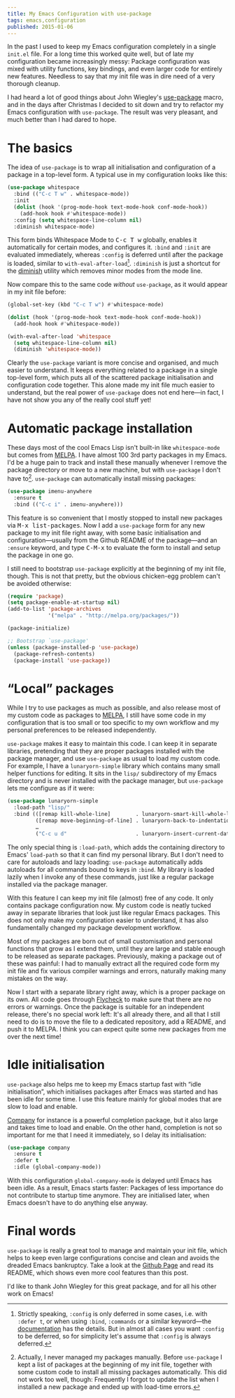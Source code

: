 ```yaml
---
title: My Emacs Configuration with use-package
tags: emacs,configuration
published: 2015-01-06
---
```


In the past I used to keep my Emacs configuration completely in a single
`init.el` file.  For a long time this worked quite well, but of late my
configuration became increasingly messy: Package configuration was mixed with
utility functions, key bindings, and even larger code for entirely new features.
Needless to say that my init file was in dire need of a very thorough cleanup.

I had heard a lot of good things about John Wiegley's [use-package][] macro, and
in the days after Christmas I decided to sit down and try to refactor my Emacs
configuration with `use-package`.  The result was very pleasant, and much better
than I had dared to hope.

<!--more-->

[use-package]: https://github.com/jwiegley/use-package/

The basics
==========

The idea of `use-package` is to wrap all initialisation and configuration of a
package in a top-level form.  A typical use in my configuration looks like this:

```commonlisp
(use-package whitespace
  :bind (("C-c T w" . whitespace-mode))
  :init
  (dolist (hook '(prog-mode-hook text-mode-hook conf-mode-hook))
    (add-hook hook #'whitespace-mode))
  :config (setq whitespace-line-column nil)
  :diminish whitespace-mode)
```

This form binds Whitespace Mode to <kbd>C-c T w</kbd> globally, enables it
automatically for certain modes, and configures it.  `:bind` and `:init` are
evaluated immediately, whereas `:config` is deferred until after the package is
loaded, similar to `with-eval-after-load`[^2].  `:diminish` is just a shortcut
for the [diminish][] utility which removes minor modes from the mode line.

Now compare this to the same code *without* `use-package`, as it would appear in
my init file before:

```commonlisp
(global-set-key (kbd "C-c T w") #'whitespace-mode)

(dolist (hook '(prog-mode-hook text-mode-hook conf-mode-hook))
  (add-hook hook #'whitespace-mode))

(with-eval-after-load 'whitespace
  (setq whitespace-line-column nil)
  (diminish 'whitespace-mode))
```

Clearly the `use-package` variant is more concise and organised, and much easier
to understand.  It keeps everything related to a package in a single top-level
form, which puts all of the scattered package initialisation and configuration
code together.  This alone made my init file much easier to understand, but the
real power of `use-package` does not end here—in fact, I have not show you any
of the really cool stuff yet!

[diminish]: https://github.com/emacsmirror/diminish

Automatic package installation
==============================

These days most of the cool Emacs Lisp isn't built-in like `whitespace-mode` but
comes from [MELPA][].  I have almost 100 3rd party packages in my Emacs.  I'd be
a huge pain to track and install these manually whenever I remove the package
directory or move to a new machine, but with `use-package` I don't have to[^1].
`use-package` can automatically install missing packages:

```commonlisp
(use-package imenu-anywhere
  :ensure t
  :bind (("C-c i" . imenu-anywhere)))
```

This feature is so convenient that I mostly stopped to install new packages via
<kbd>M-x list-packages</kbd>.  Now I add a `use-package` form for any new
package to my init file right away, with some basic initialisation and
configuration—usually from the Github README of the package—and an `:ensure`
keyword, and type <kbd>C-M-x</kbd> to evaluate the form to install and setup the
package in one go.

I still need to bootstrap `use-package` explicitly at the beginning of my init
file, though.  This is not that pretty, but the obvious chicken-egg problem
can't be avoided otherwise:

```commonlisp
(require 'package)
(setq package-enable-at-startup nil)
(add-to-list 'package-archives
             '("melpa" . "http://melpa.org/packages/"))

(package-initialize)

;; Bootstrap `use-package'
(unless (package-installed-p 'use-package)
  (package-refresh-contents)
  (package-install 'use-package))
```

[MELPA]: http://melpa.org

“Local” packages
================

While I try to use packages as much as possible, and also release most of my
custom code as packages to [MELPA][], I still have some code in my configuration
that is too small or too specific to my own workflow and my personal preferences
to be released independently.

`use-package` makes it easy to maintain this code.  I can keep it in separate
libraries, pretending that they are proper packages installed with the package
manager, and use `use-package` as usual to load my custom code.  For example, I
have a `lunaryorn-simple` library which contains many small helper functions for
editing.  It sits in the `lisp/` subdirectory of my Emacs directory and is never
installed with the package manager, but `use-package` lets me configure as if it
were:

```commonlisp
(use-package lunaryorn-simple
  :load-path "lisp/"
  :bind (([remap kill-whole-line]        . lunaryorn-smart-kill-whole-line)
         ([remap move-beginning-of-line] . lunaryorn-back-to-indentation-or-beginning-of-line)
         …
         ("C-c u d"                      . lunaryorn-insert-current-date)))
```

The only special thing is `:load-path`, which adds the containing directory to
Emacs' `load-path` so that it can find my personal library.  But I don't need to
care for autoloads and lazy loading: `use-package` automatically adds autoloads
for all commands bound to keys in `:bind`.  My library is loaded lazily when I
invoke any of these commands, just like a regular package installed via the
package manager.

With this feature I can keep my init file (almost) free of any code.  It only
contains package configuration now.  My custom code is neatly tucked away in
separate libraries that look just like regular Emacs packages.  This does not
only make my configuration easier to understand, it has also fundamentally
changed my package development workflow.

Most of my packages are born out of small customisation and personal functions
that grow as I extend them, until they are large and stable enough to be
released as separate packages.  Previously, making a package out of these was
painful: I had to manually extract all the required code form my init file and
fix various compiler warnings and errors, naturally making many mistakes on the
way.

Now I start with a separate library right away, which is a proper package on its
own.  All code goes through [Flycheck][] to make sure that there are no errors
or warnings.  Once the package is suitable for an independent release, there's
no special work left: It's all already there, and all that I still need to do is
to move the file to a dedicated repository, add a README, and push it to MELPA.
I think you can expect quite some new packages from me over the next time!

[Flycheck]: http://flycheck.org

Idle initialisation
===================

`use-package` also helps me to keep my Emacs startup fast with “idle
initialisation”, which initialises packages after Emacs was started and has been
idle for some time.  I use this feature mainly for global modes that are slow to
load and enable.

[Company][] for instance is a powerful completion package, but it also large and
takes time to load and enable.  On the other hand, completion is not so
important for me that I need it immediately, so I delay its initialisation:

```commonlisp
(use-package company
  :ensure t
  :defer t
  :idle (global-company-mode))
```

With this configuration `global-company-mode` is delayed until Emacs has been
idle.  As a result, Emacs starts faster: Packages of less importance do not
contribute to startup time anymore.  They are initialised later, when Emacs
doesn't have to do anything else anyway.

[Company]: http://company-mode.github.io/

Final words
===========

`use-package` is really a great tool to manage and maintain your init file,
which helps to keep even large configurations concise and clean and avoids the
dreaded Emacs bankruptcy.  Take a look at the [Github Page][use-package] and
read its README, which shows even more cool features than this post.

I'd like to thank John Wiegley for this great package, and for all his other
work on Emacs!

[^1]: Actually, I never managed my packages manually.  Before `use-package` I
      kept a list of packages at the beginning of my init file, together with
      some custom code to install all missing packages automatically.  This did
      not work too well, though: Frequently I forgot to update the list when I
      installed a new package and ended up with load-time errors.

[^2]: Strictly speaking, `:config` is only deferred in some cases, i.e. with
      `:defer t`, or when using `:bind`, `:commands` or a similar keyword—the
      [documentation][use-package] has the details.  But in almost all cases you
      want `:config` to be deferred, so for simplicity let's assume that
      `:config` is always deferred.
